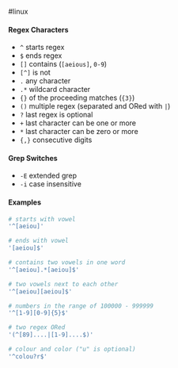 #linux
#### Regex Characters
- `^` starts regex
- `$` ends regex
- `[]` contains (`[aeious]`, `0-9`)
- `[^]` is not
- `.` any character
- `.*` wildcard character
- `{}` of the proceeding matches (`{3}`)
- `()` multiple regex (separated and ORed with `|`)
- `?` last regex is optional
- `+` last character can be one or more
- `*` last character can be zero or more
- `{,}` consecutive digits
#### Grep Switches
- `-E` extended grep
- `-i` case insensitive
#### Examples
```bash
# starts with vowel
'^[aeiou]'

# ends with vowel
'[aeiou]$'

# contains two vowels in one word
'^[aeiou].*[aeiou]$'

# two vowels next to each other
'^[aeiou][aeiou]$'

# numbers in the range of 100000 - 999999
'^[1-9][0-9]{5}$'

# two regex ORed
'(^[89]....|[1-9]....$)'

# colour and color ("u" is optional)
'^colou?r$'
```

